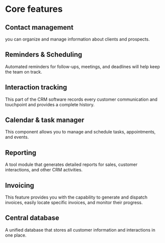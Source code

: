 # Core features

## Contact management
you can organize and manage information about clients and prospects.

## Reminders & Scheduling
Automated reminders for follow-ups, meetings, and deadlines will help keep the team on track.

## Interaction tracking
This part of the CRM software records every customer communication and touchpoint and provides a complete history.

## Calendar & task manager
This component allows you to manage and schedule tasks, appointments, and events.

## Reporting
A tool module that generates detailed reports for sales, customer interactions, and other CRM activities.

## Invoicing
This feature provides you with the capability to generate and dispatch invoices, easily locate specific invoices, and monitor their progress.

## Central database
A unified database that stores all customer information and interactions in one place.